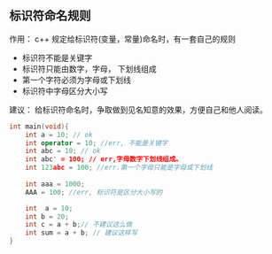 ## 标识符命名规则
作用： c++ 规定给标识符(变量，常量)命名时，有一套自己的规则

 + 标识符不能是关键字
 + 标识符只能由数字，字母， 下划线组成
 + 第一个字符必须为字母或下划线
 + 标识符中字母区分大小写

建议： 给标识符命名时，争取做到见名知意的效果，方便自己和他人阅读。

```c++
int main(void){
    int a = 10; // ok
    int operator = 10; //err, 不能是关键字
    int abc = 10; // ok
    int abc' = 100; // err,字母数字下划线组成。
    int 123abc = 100; //err.第一个字母只能是字母或下划线
    
    int aaa = 1000;
    AAA = 100; //err, 标识符是区分大小写的

    int  a = 10;
    int b = 20;
    int c = a + b;// 不建议这么做
    int sum = a + b; // 建议这样写
}
```